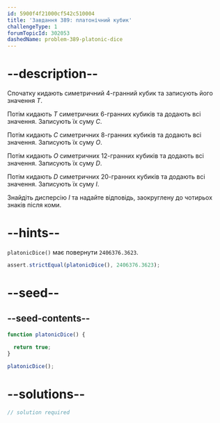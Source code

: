 ```yaml
---
id: 5900f4f21000cf542c510004
title: 'Завдання 389: платонічний кубик'
challengeType: 1
forumTopicId: 302053
dashedName: problem-389-platonic-dice
---
```


# --description--

Спочатку кидають симетричний 4-гранний кубик та записують його значення $T$.

Потім кидають $T$ симетричних 6-гранних кубиків та додають всі значення. Записують їх суму $C$.

Потім кидають $C$ симетричних 8-гранних кубиків та додають всі значення. Записують їх суму $O$.

Потім кидають $O$ симетричних 12-гранних кубиків та додають всі значення. Записують їх суму $D$.

Потім кидають $D$ симетричних 20-гранних кубиків та додають всі значення. Записують їх суму $I$.

Знайдіть дисперсію $I$ та надайте відповідь, заокруглену до чотирьох знаків після коми.

# --hints--

`platonicDice()` має повернути `2406376.3623`.

```js
assert.strictEqual(platonicDice(), 2406376.3623);
```

# --seed--

## --seed-contents--

```js
function platonicDice() {

  return true;
}

platonicDice();
```

# --solutions--

```js
// solution required
```
